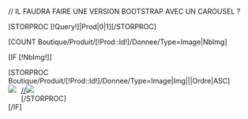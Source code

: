 // IL FAUDRA FAIRE UNE VERSION BOOTSTRAP AVEC UN CAROUSEL ?

[STORPROC [!Query!]|Prod|0|1][/STORPROC]


[COUNT Boutique/Produit/[!Prod::Id!]/Donnee/Type=Image|NbImg]

[IF [!NbImg!]]
	<div class="listeimages">
		[STORPROC Boutique/Produit/[!Prod::Id!]/Donnee/Type=Image|Img|||Ordre|ASC]
			<div class="AfficheInfo" >
				<a href="[!Domaine!]/[!Img::Fichier!]" rel="shadowbox;" >
					//<img src="[!Domaine!]/[!Img::Fichier!].mini.[!FICH_LgUneInfo!]x[!FICH_HgUneInfo!].jpg" class="img-thumbnail" />
					<img src="[!Domaine!]/[!Img::Fichier!].mini.164x133.jpg" style="float:left; margin:0px 10px 10px 0px;" class="img-thumbnail  image-responsive" />
				</a>
			</div>
		[/STORPROC]
	</div>
[/IF]



